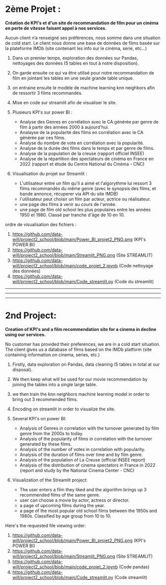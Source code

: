 # 2ème Projet :

**Création de KPI's et d'un site de recommandation de film pour un cinéma en perte de vitesse faisant appel à nos services.**

Aucun client n’a renseigné ses préférences, nous somme dans une situation de cold start. Le client nous donne une base de données de films basée sur la plateforme IMDb (site contenant les info sur le cinéma, serie, etc...)

1) Dans un premier temps, exploration des données sur Pandas, nettoyages des données (5 tables en tout à notre disposition).
2) On garde ensuite ce qui va être utilisé pour notre recommandation de film en jointant les tables en une seule grande table unique.
3) on entraine ensuite le modèle de machine learning knn neighbors afin de ressortir 3 films recommandés.
4) Mise en code sur streamlit afin de visualiser le site.
5) Plusieurs KPI's sur power BI :
   - Analyse des Genres en corrélation avec le CA générée par genre de film à partir des années 2000 à aujourd'hui.
   - Analayse de la popularité des films en corrélation avec le CA générée par ces films.
   - Analyse du nombre de vote en corrélation avec la popularité.
   - Analyse de la durée des films dans le temps et par genre de films.
   - Analyse de la population de la creuse (rapport officiel INSEE)
   - Analyse de la répartition des spectateurs de cinéma en France en 2022 (rapport et étude du Centre National du Cinéma - CNC)


6) Visualisation du projet sur Streamlit :
   - L'utilisateur entre un film qu'il a aimé et l'algorythme lui ressort 3 films recommandés du même genre (avec le synopsis des films, et bande annonce, récuperer via API du site IMDB)
   - l'utilisateur peut choisir un film par acteur, actrice ou réalisateur.
   - une page des films à venir au cours de l'année.
   - une page de film old school les plus populaires entre les années 1950 et 1980. Classé par tranche d'âge de 10 en 10.

ordre de visualisation des fichiers :
1) https://github.com/data-will/project2_school/blob/main/Power_BI_projet2_PNG.png  (KPI's POWER BI)
2) https://github.com/data-will/project2_school/blob/main/Streamlit_PNG.png         (Site STREAMLIT)
3) https://github.com/data-will/project2_school/blob/main/code_projet_2.ipynb       (Code nettoyage des données)
4) https://github.com/data-will/project2_school/blob/main/Code_streamlit.py         (Code du streamlit)
_______________________________________________________________________________________________________________________________
_______________________________________________________________________________________________________________________________
_______________________________________________________________________________________________________________________________

# 2nd Project:

**Creation of KPI's and a film recommendation site for a cinema in decline using our services.**

No customer has provided their preferences, we are in a cold start situation. The client gives us a database of films based on the IMDb platform (site containing information on cinema, series, etc.)

1) Firstly, data exploration on Pandas, data cleaning (5 tables in total at our disposal).
2) We then keep what will be used for our movie recommendation by joining the tables into a single large table.
3) we then train the knn neighbors machine learning model in order to bring out 3 recommended films.
4) Encoding on streamlit in order to visualize the site.
5) Several KPI's on power BI:
   - Analysis of Genres in correlation with the turnover generated by film genre from the 2000s to today.
   - Analysis of the popularity of films in correlation with the turnover generated by these films.
   - Analysis of the number of votes in correlation with popularity.
   - Analysis of the duration of films over time and by film genre.
   - Analysis of the population of La Creuse (official INSEE report)
   - Analysis of the distribution of cinema spectators in France in 2022 (report and study by the National Cinema Center - CNC)


6) Visualization of the Streamlit project:
   - The user enters a film they liked and the algorithm brings up 3 recommended films of the same genre.
   - user can choose a movie by actor, actress or director.
   - a page of upcoming films during the year.
   - a page of the most popular old school films between the 1950s and 1980s. Classified by age group from 10 to 10.

Here's the requested file viewing order:
1) https://github.com/data-will/project2_school/blob/main/Power_BI_projet2_PNG.png  (KPI's POWER BI)
2) https://github.com/data-will/project2_school/blob/main/Streamlit_PNG.png         (Site STREAMLIT)
3) https://github.com/data-will/project2_school/blob/main/code_projet_2.ipynb       (Code pandas)
4) https://github.com/data-will/project2_school/blob/main/Code_streamlit.py         (Code streamlit)
